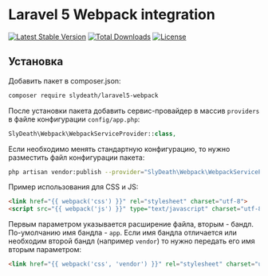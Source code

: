 # Laravel 5 Webpack integration
[![Latest Stable Version](https://poser.pugx.org/slydeath/laravel5-webpack/v/stable)](https://packagist.org/packages/slydeath/laravel5-webpack)
[![Total Downloads](https://poser.pugx.org/slydeath/laravel5-webpack/downloads)](https://packagist.org/packages/slydeath/laravel5-webpack)
[![License](https://poser.pugx.org/slydeath/laravel5-webpack/license)](https://packagist.org/packages/slydeath/laravel5-webpack)

## Установка

Добавить пакет в composer.json:
```bash
composer require slydeath/laravel5-webpack
```

После установки пакета добавить сервис-провайдер в массив `providers` в файле конфигурации `config/app.php`:
```php
SlyDeath\Webpack\WebpackServiceProvider::class,
```

Если необходимо менять стандартную конфигурацию, то нужно разместить файл конфигурации пакета:
```bash
php artisan vendor:publish --provider="SlyDeath\Webpack\WebpackServiceProvider" --tag=config
```

Пример использования для CSS и JS:
```html
<link href="{{ webpack('css') }}" rel="stylesheet" charset="utf-8">
<script src="{{ webpack('js') }}" type="text/javascript" charset="utf-8"></script>
```

Первым параметром указывается расширение файла, вторым - бандл. По-умолчанию имя бандла - `app`. Если имя бандла отличается или необходим второй бандл (например `vendor`) то нужно передать его имя вторым параметром:
```html
<link href="{{ webpack('css', 'vendor') }}" rel="stylesheet" charset="utf-8">
```

